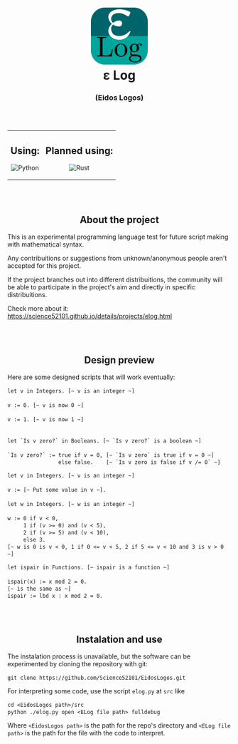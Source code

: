 <h1 align="Center">
<img src="https://raw.githubusercontent.com/Science52101/EidosLogos/refs/heads/main/ars/img/elog_logo.png" alt="ε Log" width="128" heigth="128"/><br>
ε Log
</h1>
<h3 align="center">(Eidos Logos)</h3>

<br><br>

<table align="center">
<tr>
<td>

<h2 align="center">Using:</h3>
<p align="center">
<img src="https://cdn.jsdelivr.net/gh/devicons/devicon/icons/python/python-original.svg" alt="Python" width="32" heigth="32"/>
</p>

</td>
<td>

<h2 align="center">Planned using:</h3>
<p align="center">
<img src="https://cdn.jsdelivr.net/gh/devicons/devicon/icons/rust/rust-original.svg" alt="Rust" width="32" heigth="32"/>
</p>

</td>
</tr>
</table>

<br><br>

<h2 align="center">About the project</h3>

This is an experimental programming language test for future script making with mathematical syntax.

Any contribuitions or suggestions from unknown/anonymous people aren't accepted for this project.

If the project branches out into different distribuitions, the community will be able to participate in the project's aim and directly in specific distribuitions.

Check more about it: <https://science52101.github.io/details/projects/elog.html>

<br><br>

<h2 align="center">Design preview</h3>

Here are some designed scripts that will work eventually:

```
let v in Integers. [~ v is an integer ~]

v := 0. [~ v is now 0 ~]

v := 1. [~ v is now 1 ~]


let `Is v zero?` in Booleans. [~ `Is v zero?` is a boolean ~]

`Is v zero?` := true if v = 0, [~ `Is v zero` is true if v = 0 ~]
                else false.    [~ `Is v zero is false if v /= 0` ~]
```

```
let v in Integers. [~ v is an integer ~]

v := [~ Put some value in v ~].

let w in Integers. [~ w is an integer ~]

w := 0 if v < 0,
     1 if (v >= 0) and (v < 5),
     2 if (v >= 5) and (v < 10),
     else 3.
[~ w is 0 is v < 0, 1 if 0 <= v < 5, 2 if 5 <= v < 10 and 3 is v > 0 ~]
```

```
let ispair in Functions. [~ ispair is a function ~]

ispair(x) := x mod 2 = 0.
[~ is the same as ~]
ispair := lbd x : x mod 2 = 0.
```

<br><br>

<h2 align="center">Instalation and use</h2>

The instalation process is unavailable, but the software can be experimented by cloning the repository with git: 
```
git clone https://github.com/Science52101/EidosLogos.git
```

For interpreting some code, use the script `elog.py` at `src` like
```
cd <EidosLogos path>/src
python ./elog.py open <ELog file path> fulldebug
```
Where `<EidosLogos path>` is the path for the repo's directory and `<ELog file path>` is the path for the file with the code to interpret.
